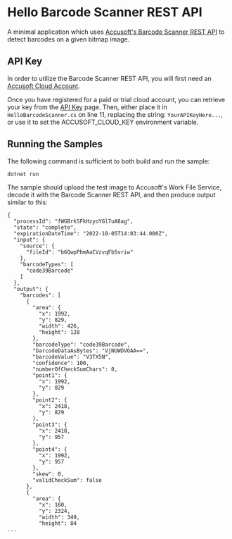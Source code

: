 # Hello Barcode Scanner REST API

A minimal application which uses [Accusoft's Barcode Scanner REST API](https://help.accusoft.com/BarcodeXpress/latest/BxNetCore/webframe.html#rest-api.html)
to detect barcodes on a given bitmap image.

## API Key

In order to utilize the Barcode Scanner REST API, you will first need
an [Accusoft Cloud Account](https://cloud.accusoft.com/).

Once you have registered for a paid or trial cloud account, you can retrieve
your key from the [API Key](https://cloud.accusoft.com/account/apikey) page.
Then, either place it in `HelloBarcodeScanner.cs` on line 11, replacing the
string: `YourAPIKeyHere...`, or use it to set the ACCUSOFT_CLOUD_KEY
environment variable.

## Running the Samples

The following command is sufficient to both build and run the sample:

    dotnet run

The sample should upload the test image to Accusoft's Work File Service,
decode it with the Barcode Scanner REST API, and then produce output similar to
this:

    {
      "processId": "fWGBrkSFkHzyoYGl7uA8ag",
      "state": "complete",
      "expirationDateTime": "2022-10-05T14:03:44.000Z",
      "input": {
        "source": {
          "fileId": "b6QwpPhmAaCVzvqFb5vriw"
        },
        "barcodeTypes": [
          "code39Barcode"
        ]
      },
      "output": {
        "barcodes": [
          {
            "area": {
              "x": 1992,
              "y": 829,
              "width": 426,
              "height": 128
            },
            "barcodeType": "code39Barcode",
            "barcodeDataAsBytes": "VjNUWDVOAA==",
            "barcodeValue": "V3TX5N",
            "confidence": 100,
            "numberOfCheckSumChars": 0,
            "point1": {
              "x": 1992,
              "y": 829
            },
            "point2": {
              "x": 2418,
              "y": 829
            },
            "point3": {
              "x": 2418,
              "y": 957
            },
            "point4": {
              "x": 1992,
              "y": 957
            },
            "skew": 0,
            "validCheckSum": false
          },
          {
            "area": {
              "x": 160,
              "y": 2324,
              "width": 349,
              "height": 84
    ...
